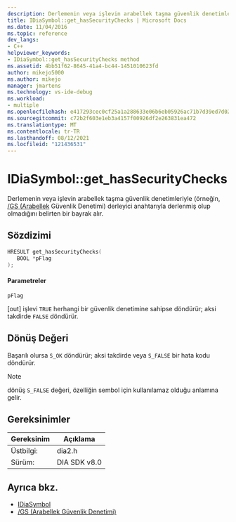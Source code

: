 ```yaml
---
description: Derlemenin veya işlevin arabellek taşma güvenlik denetimleriyle (örneğin, /GS (Arabellek Güvenlik Denetimi)) derleyici anahtarıyla derlenmiş olup olmadığını belirten bir bayrak alır.
title: IDiaSymbol::get_hasSecurityChecks | Microsoft Docs
ms.date: 11/04/2016
ms.topic: reference
dev_langs:
- C++
helpviewer_keywords:
- IDiaSymbol::get_hasSecurityChecks method
ms.assetid: 4bb51f62-8645-41a4-bc44-1451010623fd
author: mikejo5000
ms.author: mikejo
manager: jmartens
ms.technology: vs-ide-debug
ms.workload:
- multiple
ms.openlocfilehash: e417293cec0cf25a1a288633e06b6eb05926ac71b7d39ed7d02e41123f0b5ad6
ms.sourcegitcommit: c72b2f603e1eb3a4157f00926df2e263831ea472
ms.translationtype: MT
ms.contentlocale: tr-TR
ms.lasthandoff: 08/12/2021
ms.locfileid: "121436531"
---
```

# <a name="idiasymbolget_hassecuritychecks"></a>IDiaSymbol::get_hasSecurityChecks
Derlemenin veya işlevin arabellek taşma güvenlik denetimleriyle (örneğin, [/GS (Arabellek](/cpp/build/reference/gs-buffer-security-check) Güvenlik Denetimi) derleyici anahtarıyla derlenmiş olup olmadığını belirten bir bayrak alır.

## <a name="syntax"></a>Sözdizimi

```C++
HRESULT get_hasSecurityChecks(
   BOOL *pFlag
);
```

#### <a name="parameters"></a>Parametreler
 `pFlag`

[out] işlevi `TRUE` herhangi bir güvenlik denetimine sahipse döndürür; aksi takdirde `FALSE` döndürür.

## <a name="return-value"></a>Dönüş Değeri
 Başarılı olursa `S_OK` döndürür; aksi takdirde veya `S_FALSE` bir hata kodu döndürür.

> [!NOTE]
> dönüş `S_FALSE` değeri, özelliğin sembol için kullanılamaz olduğu anlamına gelir.

## <a name="requirements"></a>Gereksinimler

|Gereksinim|Açıklama|
|-----------------|-----------------|
|Üstbilgi:|dia2.h|
|Sürüm:|DIA SDK v8.0|

## <a name="see-also"></a>Ayrıca bkz.
- [IDiaSymbol](../../debugger/debug-interface-access/idiasymbol.md)
- [/GS (Arabellek Güvenlik Denetimi)](/cpp/build/reference/gs-buffer-security-check)
